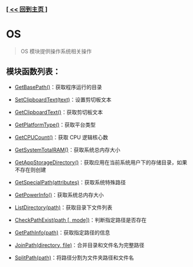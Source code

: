 ### [[ << 回到主页 ]](../index.md)

# OS

> OS 模块提供操作系统相关操作

## 模块函数列表：

+ [GetBasePath()](_GetBasePath_.md)：获取程序运行的目录

+ [SetClipboardText(text)](_SetClipboardText_.md)：设置剪切板文本

+ [GetClipboardText()](_GetClipboardText_.md)：获取剪切板文本

+ [GetPlatformType()](_GetPlatformType_.md)：获取平台类型

+ [GetCPUCount()](_GetCPUCount_.md)：获取 CPU 逻辑核心数

+ [GetSystemTotalRAM()](_GetSystemTotalRAM_.md)：获取系统总内存大小

+ [GetAppStorageDirectory()](_GetAppStorageDirectory_.md)：获取应用在当前系统用户下的存储目录，如果不存在则创建

+ [GetSpecialPath(attributes)](_GetSpecialPath_.md)：获取系统特殊路径

+ [GetPowerInfo()](_GetPowerInfo_.md)：获取系统总内存大小

+ [ListDirectory(path)](_ListDirectory_.md)：获取目录下文件列表

+ [CheckPathExist(path [, mode])](_CheckPathExist_.md)：判断指定路径是否存在

+ [GetPathInfo(path)](_GetPathInfo_.md)：获取指定路径的信息

+ [JoinPath(directory, file)](_JoinPath_.md)：合并目录和文件名为完整路径

+ [SplitPath(path)](_SplitPath_.md)：将路径分割为文件夹路径和文件名